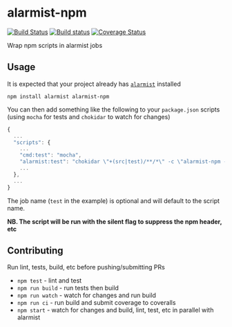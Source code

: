 # alarmist-npm

[![Build Status](https://travis-ci.org/pghalliday/alarmist-npm.svg?branch=master)](https://travis-ci.org/pghalliday/alarmist-npm)
[![Build status](https://ci.appveyor.com/api/projects/status/1ruvtqou6d8lwt6i/branch/master?svg=true)](https://ci.appveyor.com/project/pghalliday/alarmist-npm/branch/master)
[![Coverage Status](https://coveralls.io/repos/github/pghalliday/alarmist-npm/badge.svg?branch=master)](https://coveralls.io/github/pghalliday/alarmist-npm?branch=master)

Wrap npm scripts in alarmist jobs

## Usage

It is expected that your project already has [`alarmist`](https://www.npmjs.com/package/alarmist) installed

```
npm install alarmist alarmist-npm
```

You can then add something like the following to your `package.json` scripts (using `mocha` for tests and `chokidar` to watch for changes)

```javascript
{
  ...
  "scripts": {
    ...
    "cmd:test": "mocha",
    "alarmist:test": "chokidar \"+(src|test)/**/*\" -c \"alarmist-npm -n test cmd:test\"",
    ...
  },
  ...
}
```

The job name (`test` in the example) is optional and will default to the script name.

**NB. The script will be run with the silent flag to suppress the npm header, etc**

## Contributing

Run lint, tests, build, etc before pushing/submitting PRs

- `npm test` - lint and test
- `npm run build` - run tests then build
- `npm run watch` - watch for changes and run build
- `npm run ci` - run build and submit coverage to coveralls
- `npm start` - watch for changes and build, lint, test, etc in parallel with alarmist
